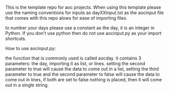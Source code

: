This is the template repo for aoc projects. When using this template please use the naming conventions for inputs as dayXXinput.txt as the aocinput file that comes with this repo alows for ease of importing files. 

to number your days please use a constant as the day, it is an integer in Python. If you don't use python then do not use aocinput.py as your import shortcuts. 

How to use aocinput.py:

the function that is commonly used is called aocday. it contains 3 parameters: the day, importing it as list, or lines. setting the second parameter to true will cause the data to come out in a list, setting the third parameter to true and the second parameter to false will cause the data to come out in lines, if both are set to false nothing is placed, then it will come out in a single string.
